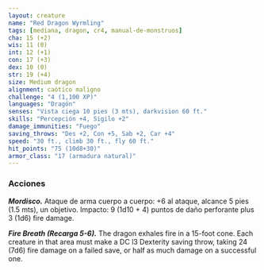 ```yaml
---
layout: creature
name: "Red Dragon Wyrmling"
tags: [mediana, dragon, cr4, manual-de-monstruos]
cha: 15 (+2)
wis: 11 (0)
int: 12 (+1)
con: 17 (+3)
dex: 10 (0)
str: 19 (+4)
size: Medium dragon
alignment: caótico maligno
challenge: "4 (1,100 XP)"
languages: "Dragón"
senses: "Vista ciega 10 pies (3 mts), darkvision 60 ft."
skills: "Percepción +4, Sigilo +2"
damage_immunities: "Fuego"
saving_throws: "Des +2, Con +5, Sab +2, Car +4"
speed: "30 ft., climb 30 ft., fly 60 ft."
hit_points: "75 (10d8+30)"
armor_class: "17 (armadura natural)"
---
```


### Acciones

***Mordisco.*** Ataque de arma cuerpo a cuerpo: +6 al ataque, alcance 5 pies (1.5 mts), un objetivo. Impacto: 9 (1d10 + 4) puntos de daño perforante plus 3 (1d6) fire damage.

***Fire Breath (Recarga 5-6).*** The dragon exhales fire in a 15-foot cone. Each creature in that area must make a DC l3 Dexterity saving throw, taking 24 (7d6) fire damage on a failed save, or half as much damage on a successful one.